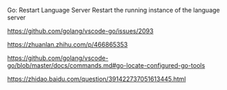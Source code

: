 Go: Restart Language Server
Restart the running instance of the language server

https://github.com/golang/vscode-go/issues/2093

https://zhuanlan.zhihu.com/p/466865353

https://github.com/golang/vscode-go/blob/master/docs/commands.md#go-locate-configured-go-tools

https://zhidao.baidu.com/question/391422737051613445.html
